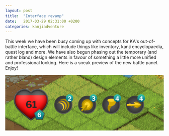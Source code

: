 ```yaml
---
layout: post
title:  "Interface revamp"
date:   2017-03-29 02:31:00 +0200
categories: kanjiadventure
---
```


This week we have been busy coming up with concepts for KA's out-of-battle interface, which will include things like inventory, kanji encyclopaedia, quest log and more. We have also begun phasing out the temporary (and rather bland) design elements in favour of something a little more unified and professional looking. Here is a sneak preview of the new battle panel. Enjoy!

![New revamped icons](/assets/images/new_icons.jpg)
